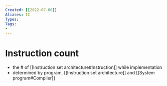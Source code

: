 ```yaml
---
Created: [[2022-07-06]]
Aliases: IC
Types: 
Tags: 
- 
---
```

# Instruction count
- the # of [[Instruction set architecture#Instruction]] while implementation
- determined by program, [[Instruction set architecture]] and [[System program#Compiler]]
